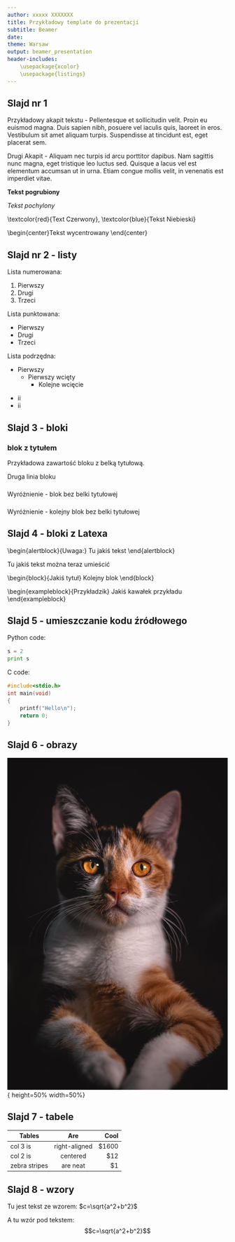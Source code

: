 ```yaml
---
author: xxxxx XXXXXXX
title: Przykładowy template do prezentacji
subtitle: Beamer
date: 
theme: Warsaw
output: beamer_presentation
header-includes: 
    \usepackage{xcolor}
    \usepackage{listings}
---
```




## Slajd nr 1 

Przykładowy akapit tekstu - Pellentesque et sollicitudin velit. Proin eu euismod magna. Duis sapien nibh, posuere vel iaculis quis, laoreet in eros. Vestibulum sit amet aliquam turpis. Suspendisse at tincidunt est, eget placerat sem. 

Drugi Akapit - Aliquam nec turpis id arcu porttitor dapibus. Nam sagittis nunc magna, eget tristique leo luctus sed. Quisque a lacus vel est elementum accumsan ut in urna. Etiam congue mollis velit, in venenatis est imperdiet vitae.

**Tekst pogrubiony**

*Tekst pochylony*
<!--- Kolorowanie tekstu wymaga użycia komend Latexa -->
\textcolor{red}{Text Czerwony}, \textcolor{blue}{Tekst Niebieski}
<!--- Centrowanie wymaga użycia komend Latexa -->

\begin{center}Tekst wycentrowany \end{center}


## Slajd nr 2 - listy

Lista numerowana:
<!--- UWAGA WAŻNE pusta linia odstępu -->

1. Pierwszy
2. Drugi
3. Trzeci

Lista punktowana:

* Pierwszy 
* Drugi 
* Trzeci

Lista podrzędna:

* Pierwszy
    * Pierwszy wcięty
        * Kolejne wcięcie 

- ii
- ii

## Slajd 3 - bloki

### blok z tytułem
Przykładowa zawartość bloku z belką tytułową.

Druga linia bloku

###
Wyróżnienie - blok bez belki tytułowej

###
Wyróżnienie - kolejny blok bez belki tytułowej

<!--- Niestety pomiędzy tak zdefiniowanymi  blokami nie można umieszczać innych elementów-->

## Slajd 4 - bloki z Latexa

\begin{alertblock}{Uwaga:}
Tu jakiś tekst
\end{alertblock}

Tu jakiś tekst można teraz umieścić

\begin{block}{Jakiś tytuł}
Kolejny blok
\end{block}

\begin{exampleblock}{Przykładzik}
Jakiś kawałek przykładu
\end{exampleblock}

## Slajd 5 - umieszczanie kodu źródłowego

Python code:
```python
s = 2
print s
```
C code:

```c
#include<stdio.h>
int main(void)
{
    printf("Hello\n");
    return 0;
}
```


## Slajd 6 - obrazy

![](example.jpg){ height=50% width=50%}

## Slajd 7 - tabele

| Tables        | Are           | Cool  |
| ------------- |:-------------:| -----:|
| col 3 is      | right-aligned | $1600 |
| col 2 is      | centered      |   $12 |
| zebra stripes | are neat      |    $1 |

<!--- W kodzie można dowolnie używać Latexa -->

## Slajd 8 - wzory

<!--- wzory wstawiamy bezpośrednio jako jod Latex -->

Tu jest tekst ze wzorem: $c=\sqrt{a^2+b^2}$

A tu wzór pod tekstem: $$c=\sqrt{a^2+b^2}$$
